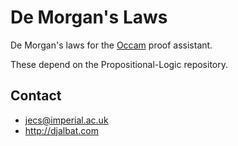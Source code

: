 # De Morgan's Laws

De Morgan's laws for the [Occam](http://djalbat.com/occam) proof assistant.

These depend on the Propositional-Logic repository.

## Contact

* jecs@imperial.ac.uk
* http://djalbat.com

